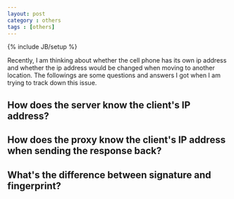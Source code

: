 ```yaml
---
layout: post
category : others
tags : [others]
---
```

{% include JB/setup %}

Recently, I am thinking about whether the cell phone has its own ip address and whether the ip address would be changed when moving to another location. The followings are some questions and answers I got when I am trying to track down this issue.

## **How does the server know the client's IP address?**

## **How does the proxy know the client's IP address when sending the response back?**

## **What's the difference between signature and fingerprint?**


[1]: http://blog.catchpoint.com/2010/09/17/anatomyhttp/
[2]: http://blog.catchpoint.com/2016/08/19/revisiting-anatomy-http-part/
[3]: http://blog.catchpoint.com/2016/09/15/revisiting-anatomy-http-part-ii/
[4]: https://www.wst.space/ssl-part-4-tls-handshake-protocol/
[5]: https://www.wst.space/ssl-part1-ciphersuite-hashing-encryption/
[6]: https://crypto.stackexchange.com/questions/42353/how-is-session-key-generated-for-tls/42361#42361